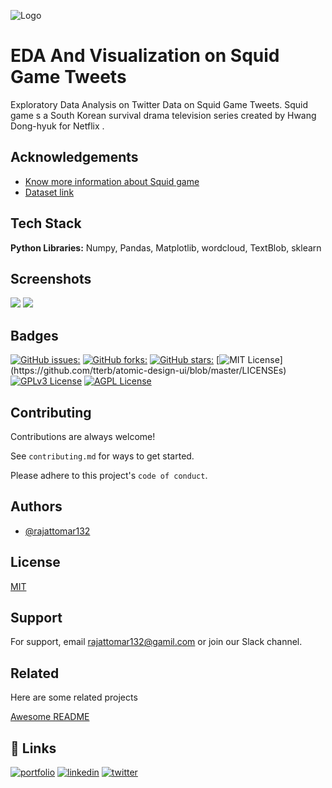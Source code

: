 ![Logo](https://i.postimg.cc/HxhJ902h/60f5172816321e9428ac1ede-twitter.gif)


# EDA And Visualization on Squid Game Tweets

Exploratory Data Analysis on Twitter Data on Squid Game Tweets. Squid game s a South Korean survival drama television series created by Hwang Dong-hyuk for Netflix .


## Acknowledgements

 - [Know more information about Squid game](https://en.wikipedia.org/wiki/Squid_Game)
 - [Dataset link ](https://www.kaggle.com/datasets/deepcontractor/squid-game-netflix-twitter-data)
 


## Tech Stack

**Python Libraries:** Numpy, Pandas, Matplotlib, wordcloud, TextBlob, sklearn 




## Screenshots

![](https://i.postimg.cc/gJGgTYX6/u.png)
![](https://i.postimg.cc/s2Cy60YZ/yy.png)


## Badges

[![GitHub issues:](https://img.shields.io/github/issues/rajattomar132/EDA-And-Visualization-on-Squid-Game)](https://github.com/tterb/atomic-design-ui/blob/master/LICENSEs)
[![GitHub forks:](	https://img.shields.io/github/forks/rajattomar132/EDA-And-Visualization-on-Squid-Game)](https://github.com/tterb/atomic-design-ui/blob/master/LICENSEs)
[![GitHub stars:](https://img.shields.io/github/stars/rajattomar132/EDA-And-Visualization-on-Squid-Game)](https://github.com/tterb/atomic-design-ui/blob/master/LICENSEs)
[![MIT License](https://img.shields.io/apm/l/atomic-design-ui.svg?)](https://github.com/tterb/atomic-design-ui/blob/master/LICENSEs)
[![GPLv3 License](https://img.shields.io/badge/License-GPL%20v3-yellow.svg)](https://opensource.org/licenses/)
[![AGPL License](https://img.shields.io/badge/license-AGPL-blue.svg)](http://www.gnu.org/licenses/agpl-3.0)
## Contributing

Contributions are always welcome!

See `contributing.md` for ways to get started.

Please adhere to this project's `code of conduct`.


## Authors

- [@rajattomar132 ](https://github.com/rajattomar132)


## License

[MIT](https://choosealicense.com/licenses/mit/)


## Support

For support, email rajattomar132@gamil.com or join our Slack channel.


## Related

Here are some related projects

[Awesome README](https://github.com/rajattomar132)


## 🔗 Links
[![portfolio](https://img.shields.io/badge/my_portfolio-000?style=for-the-badge&logo=ko-fi&logoColor=white)](https://katherinempeterson.com/)
[![linkedin](https://img.shields.io/badge/linkedin-0A66C2?style=for-the-badge&logo=linkedin&logoColor=white)](https://www.linkedin.com/)
[![twitter](https://img.shields.io/badge/twitter-1DA1F2?style=for-the-badge&logo=twitter&logoColor=white)](https://twitter.com/)

